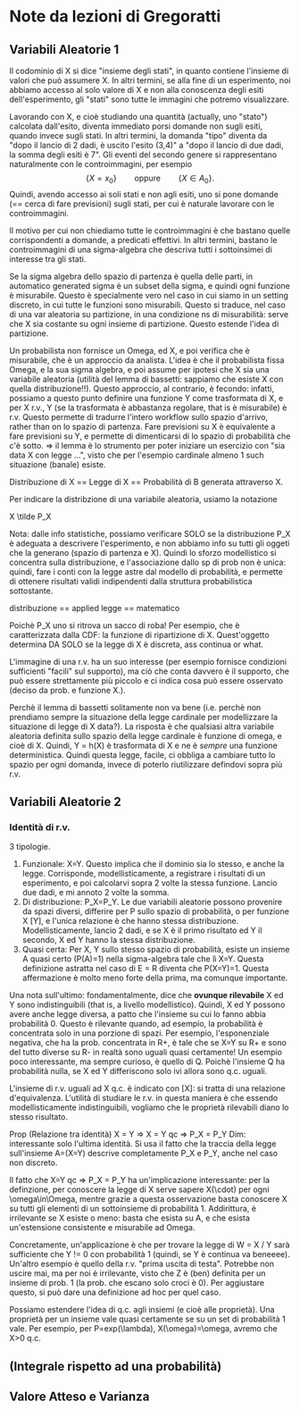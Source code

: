# Note da lezioni di Gregoratti

## Variabili Aleatorie 1

Il codominio di X si dice "insieme degli stati", in quanto contiene l'insieme di valori che può assumere X. In altri termini, se alla fine di un esperimento, noi abbiamo accesso al solo valore di X e non alla conoscenza degli esiti dell'esperimento, gli "stati" sono tutte le immagini che potremo visualizzare. 

Lavorando con X, e cioè studiando una quantità (actually, uno "stato") calcolata dall'esito, diventa immediato porsi domande non sugli esiti, quando invece sugli stati. In altri termini, la domanda "tipo" diventa da "dopo il lancio di 2 dadi, è uscito l'esito (3,4)" a "dopo il lancio di due dadi, la somma degli esiti è 7". Gli eventi del secondo genere si rappresentano naturalmente con le controimmagini, per esempio
$$
\{ X = x_0 \} \qquad \text{oppure} \qquad \{ X \in A_0 \}.
$$
Quindi, avendo accesso ai soli stati e non agli esiti, uno si pone domande (== cerca di fare previsioni) sugli stati, per cui è naturale lavorare con le controimmagini.

Il motivo per cui non chiediamo tutte le controimmagini è che bastano quelle corrispondenti a domande, a predicati effettivi. In altri termini, bastano le controimmagini di una sigma-algebra che descriva tutti i sottoinsimei di interesse tra gli stati.

Se la sigma algebra dello spazio di partenza è quella delle parti, in automatico generated sigma è un subset della sigma, e quindi ogni funzione è misurabile. Questo è specialmente vero nel caso in cui siamo in un setting discreto, in cui tutte le funzioni sono misurabili. Questo si traduce, nel caso di una var aleatoria su partizione, in una condizione ns di misurabilità: serve che X sia costante su ogni insieme di partizione. Questo estende l'idea di partizione.

Un probabilista non fornisce un Omega, ed X, e poi verifica che è misurabile, che è un approccio da analista.
L'idea è che il probabilista fissa Omega, e la sua sigma algebra, e poi assume per ipotesi che X sia una variabile aleatoria (utilità del lemma di bassetti: sappiamo che esiste X con quella distribuzione!!). Questo approccio, al contrario, è fecondo: infatti, possiamo a questo punto definire una funzione Y come trasformata di X, e per X r.v., Y (se la trasformata è abbastanza regolare, that is è misurabile) è r.v. Questo permette di tradurre l'intero workflow sullo spazio d'arrivo, rather than on lo spazio di partenza.
Fare previsioni su X è equivalente a fare previsioni su Y, e permette di dimenticarsi di lo spazio di probabilità che c'è sotto.
=> il lemma è lo strumento per poter iniziare un esercizio con "sia data X con legge ...", visto che per l'esempio cardinale  almeno 1 such situazione (banale) esiste.

Distribuzione di X == Legge di X == Probabilità di B generata attraverso X.

Per indicare la distribzione di una variabile aleatoria, usiamo la notazione

X \tilde P_X

Nota: dalle info statistiche, possiamo verificare SOLO se la distribuzione P_X è adeguata a descrivere l'esperimento, e non abbiamo info su tutti gli oggeti che la generano (spazio di partenza e X). Quindi lo sforzo modellistico si concentra sulla distribuzione, e l'associazione dallo sp di prob non è unica: quindi, fare i conti con la legge astre dal modello di probabilità, e permette di ottenere risultati validi indipendenti dalla struttura probabilistica sottostante. 

distribuzione == applied
legge == matematico

Poichè P_X uno si ritrova un sacco di roba! Per esempio, che è caratterizzata dalla CDF: la funzione di ripartizione di X. Quest'oggetto determina DA SOLO se la legge di X è discreta, ass continua or what.

L'immagine di una r.v. ha un suo interesse (per esempio fornisce condizioni sufficienti "facili" sul supporto), ma ciò che conta davvero è il supporto, che può essere strettamente più piccolo e ci indica cosa può essere osservato (deciso da prob. e funzione X.).

Perchè il lemma di bassetti solitamente non va bene (i.e. perchè non prendiamo sempre la situazione della legge cardinale per modellizzare la situazione di legge di X data?). La risposta è che qualsiasi altra variabile aleatoria definita sullo spazio della legge cardinale è funzione di omega, e cioè di X. Quindi, Y = h(X) è trasformata di X e ne è *sempre* una funzione deterministica. Quindi questa legge, facile, ci obbliga a cambiare tutto lo spazio per ogni domanda, invece di poterlo riutilizzare defindovi sopra più r.v.

## Variabili Aleatorie 2

### Identità di r.v.

3 tipologie.
1. Funzionale: X=Y. Questo implica che il dominio sia lo stesso, e anche la legge. Corrisponde, modellisticamente, a registrare i risultati di un esperimento, e poi calcolarvi sopra 2 volte la stessa funzione. Lancio due dadi, e mi annoto 2 volte la somma.
2. Di distribuzione: P_X=P_Y. Le due variabili aleatorie possono provenire da spazi diversi, differire per P sullo spazio di probabilità, o per funzione X [Y], e l'unica relazione è che hanno stessa distribuzione. Modellisticamente, lancio 2 dadi, e se X è il primo risultato ed Y il secondo, X ed Y hanno la stessa distribuzione.
3. Quasi certa: Per X, Y sullo stesso spazio di probabilità, esiste un insieme A quasi certo (P(A)=1) nella sigma-algebra tale che lì X=Y. Questa definizione astratta nel caso di E = R diventa che P(X=Y)=1. Questa affermazione è molto meno forte della prima, ma comunque importante. 

Una nota sull'ultimo: fondamentalmente, dice che **ovunque rilevabile** X ed Y sono indistinguibili (that is, a livello modellistico). Quindi, X ed Y possono avere anche legge diversa, a patto che l'insieme su cui lo fanno abbia probabilità 0. Questo è rilevante quando, ad esempio, la probabilità è concentrata solo in una porzione di spazi. Per esempio, l'esponenziale negativa, che ha la prob. concentrata in R+, è tale che se X=Y su R+ e sono del tutto diverse su R- in realtà sono uguali quasi certamente! Un esempio poco interessante, ma sempre curioso, è quello di Q. Poichè l'insieme Q ha probabilità nulla, se X ed Y differiscono solo ivi allora sono q.c. uguali.

L'insieme di r.v. uguali ad X q.c. è indicato con [X]: si tratta di una relazione d'equivalenza. L'utilità di studiare le r.v. in questa maniera è che essendo modellisticamente indistinguibili, vogliamo che le proprietà rilevabili diano lo stesso risultato.

Prop (Relazione tra identità)
X = Y => X = Y qc => P_X = P_Y
Dim: interessante solo l'ultima identità. Si usa il fatto che la traccia della legge sull'insieme A=(X=Y) descrive completamente P_X e P_Y, anche nel caso non discreto.

Il fatto che X=Y qc => P_X = P_Y ha un'implicazione interessante: 
per la definzione, per conoscere la legge di X serve sapere X(\cdot) per ogni \omega\in\Omega, mentre grazie a questa osservazione basta conoscere X su tutti gli elementi di un sottoinsieme di probabilità 1. 
Addirittura, è irrilevante se X esiste o meno: basta che esista su A, e che esista un'estensione consistente e misurabile ad Omega. 

Concretamente, un'applicazione è che per trovare la legge di W = X / Y sarà sufficiente che Y != 0  con probabilità 1 (quindi, se Y è continua va beneeee). Un'altro esempio è quello della r.v. "prima uscita di testa". Potrebbe non uscire mai, ma per noi è irrilevante, visto che Z è (ben) definita per un insieme di prob. 1 (la prob. che escano solo croci è 0). Per aggiustare questo, si può dare una definizione ad hoc per quel caso.

Possiamo estendere l'idea di q.c. agli insiemi (e cioè alle proprietà). Una proprietà per un insieme vale quasi certamente se su un set di probabilità 1 vale. Per esempio, per P=exp(\lambda), X(\omega)=\omega, avremo che X>0 q.c.

## (Integrale rispetto ad una probabilità) 
## Valore Atteso e Varianza
